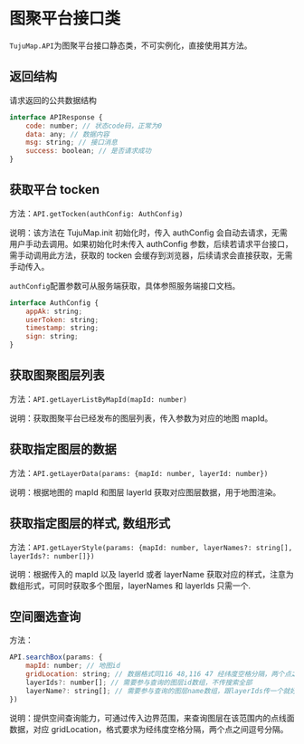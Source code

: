 # 图聚平台接口类

`TujuMap.API`为图聚平台接口静态类，不可实例化，直接使用其方法。

## 返回结构

请求返回的公共数据结构

```js
interface APIResponse {
    code: number; // 状态code码，正常为0
    data: any; // 数据内容
    msg: string; // 接口消息
    success: boolean; // 是否请求成功
}
```

## 获取平台 tocken

方法：`API.getTocken(authConfig: AuthConfig)`

说明：该方法在 TujuMap.init 初始化时，传入 authConfig 会自动去请求，无需用户手动去调用。如果初始化时未传入 authConfig 参数，后续若请求平台接口，需手动调用此方法，获取的 tocken 会缓存到浏览器，后续请求会直接获取，无需手动传入。

`authConfig`配置参数可从服务端获取，具体参照服务端接口文档。

```js
interface AuthConfig {
    appAk: string;
    userToken: string;
    timestamp: string;
    sign: string;
}
```

## 获取图聚图层列表

方法：`API.getLayerListByMapId(mapId: number) `

说明：获取图聚平台已经发布的图层列表，传入参数为对应的地图 mapId。

## 获取指定图层的数据

方法：`API.getLayerData(params: {mapId: number, layerId: number})`

说明：根据地图的 mapId 和图层 layerId 获取对应图层数据，用于地图渲染。

## 获取指定图层的样式, 数组形式

方法：`API.getLayerStyle(params: {mapId: number, layerNames?: string[], layerIds?: number[]})`

说明：根据传入的 mapId 以及 layerId 或者 layerName 获取对应的样式，注意为数组形式，可同时获取多个图层，layerNames 和 layerIds 只需一个.

## 空间圈选查询

方法：

```js
API.searchBox(params: {
    mapId: number; // 地图id
    gridLocation: string; // 数据格式同116 48,116 47 经纬度空格分隔，两个点之间逗号分隔
    layerIds?: number[]; // 需要参与查询的图层id数组，不传搜索全部
    layerName?: string[]; // 需要参与查询的图层name数组，跟layerIds传一个就好
})
```

说明：提供空间查询能力，可通过传入边界范围，来查询图层在该范围内的点线面数据，对应 gridLocation，格式要求为经纬度空格分隔，两个点之间逗号分隔。
